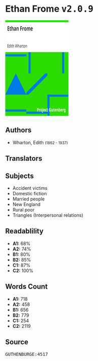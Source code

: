 # Ethan Frome <kbd>v2.0.9</kbd>

![](./cover.medium.jpg "")

## Authors


 - Wharton, Edith <small>(1862 - 1937)</small>

## Translators



## Subjects


 - Accident victims
 - Domestic fiction
 - Married people
 - New England
 - Rural poor
 - Triangles (Interpersonal relations)

## Readablility


 - **A1:** 68%
 - **A2:** 74%
 - **B1:** 80%
 - **B2:** 85%
 - **C1:** 87%
 - **C2:** 100%

## Words Count


 - **A1:** 718
 - **A2:** 458
 - **B1:** 656
 - **B2:** 779
 - **C1:** 254
 - **C2:** 2119

## Source


<kbd>GUTHENBURGE:4517</kbd>
